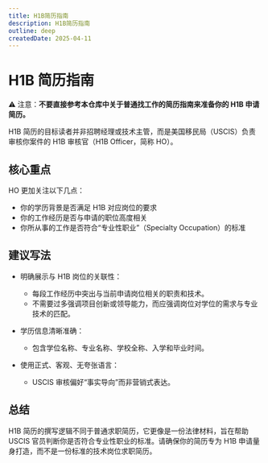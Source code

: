 ```yaml
---
title: H1B简历指南
description: H1B简历指南
outline: deep
createdDate: 2025-04-11
---
```


# H1B 简历指南

⚠️ 注意：**不要直接参考本仓库中关于普通找工作的简历指南来准备你的 H1B 申请简历。**

<LicenseNotice />

H1B 简历的目标读者并非招聘经理或技术主管，而是美国移民局（USCIS）负责审核你案件的 H1B 审核官（H1B Officer，简称 HO）。

## 核心重点

HO 更加关注以下几点：

- 你的学历背景是否满足 H1B 对应岗位的要求
- 你的工作经历是否与申请的职位高度相关
- 你所从事的工作是否符合“专业性职业”（Specialty Occupation）的标准

## 建议写法

- 明确展示与 H1B 岗位的关联性：
  - 每段工作经历中突出与当前申请岗位相关的职责和技术。
  - 不需要过多强调项目创新或领导能力，而应强调岗位对学位的需求与专业技术的匹配。

- 学历信息清晰准确：
  - 包含学位名称、专业名称、学校全称、入学和毕业时间。

- 使用正式、客观、无夸张语言：
  - USCIS 审核偏好“事实导向”而非营销式表达。

## 总结

H1B 简历的撰写逻辑不同于普通求职简历，它更像是一份法律材料，旨在帮助 USCIS 官员判断你是否符合专业性职业的标准。请确保你的简历专为 H1B 申请量身打造，而不是一份标准的技术岗位求职简历。

